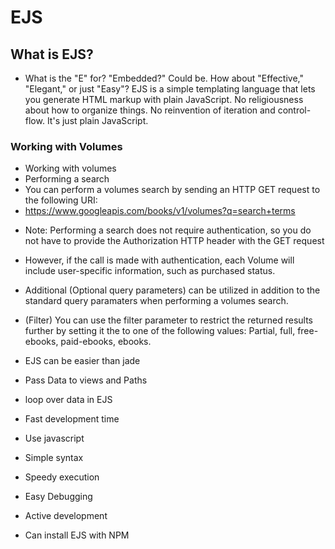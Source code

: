 # EJS

## What is EJS?
- What is the "E" for? "Embedded?" Could be. How about "Effective," "Elegant," or just "Easy"? EJS is a simple templating language that lets you generate HTML markup with plain JavaScript. No religiousness about how to organize things. No reinvention of iteration and control-flow. It's just plain JavaScript.

### Working with Volumes

- Working with volumes
- Performing a search
- You can perform a volumes search by sending an HTTP GET request to the following URI:
- https://www.googleapis.com/books/v1/volumes?q=search+terms

* Note: Performing a search does not require authentication, so you do not have to provide the Authorization HTTP header with the GET request
- However, if the call is made with authentication, each Volume will include user-specific information, such as purchased status.

- Additional (Optional query parameters) can be utilized in addition to the standard query paramaters when performing a volumes search.

- (Filter) You can use the filter parameter to restrict the returned results further by setting it the to one of the following values: Partial, full, free-ebooks, paid-ebooks, ebooks.

- EJS can be easier than jade

- Pass Data to views and Paths

- loop over data in EJS

* Fast development time

* Use javascript

* Simple syntax

* Speedy execution

* Easy Debugging

* Active development

* Can install EJS with NPM


